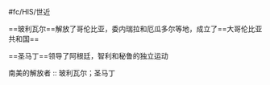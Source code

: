 #fc/HIS/世近 

==玻利瓦尔==解放了哥伦比亚，委内瑞拉和厄瓜多尔等地，成立了==大哥伦比亚共和国==

==圣马丁==领导了阿根廷，智利和秘鲁的独立运动

南美的解放者 :: 玻利瓦尔；圣马丁


